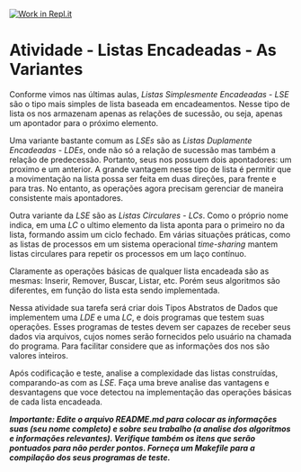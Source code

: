 [![Work in Repl.it](https://classroom.github.com/assets/work-in-replit-14baed9a392b3a25080506f3b7b6d57f295ec2978f6f33ec97e36a161684cbe9.svg)](https://classroom.github.com/online_ide?assignment_repo_id=3535839&assignment_repo_type=AssignmentRepo)
# Atividade - Listas Encadeadas - As Variantes

Conforme vimos nas últimas aulas, *Listas Simplesmente Encadeadas - LSE* são o tipo mais simples de lista baseada em encadeamentos. Nesse tipo de lista os nos armazenam apenas as relações de sucessão, ou seja, apenas um apontador para o próximo elemento. 

Uma variante bastante comum as *LSEs* são as *Listas Duplamente Encadeadas - LDEs*, onde não só a relação de sucessão mas também a relação de predecessão. Portanto, seus nos possuem dois apontadores: um proximo e um anterior. A grande vantagem nesse tipo de lista é permitir que a movimentação na lista possa ser feita em duas direções, para frente e para tras. No entanto, as operações agora precisam gerenciar de maneira consistente mais apontadores. 

Outra variante da *LSE* são as *Listas Circulares - LCs*. Como o próprio nome indica, em uma *LC* o ultimo elemento da lista aponta para o primeiro no da lista, formando assim um ciclo fechado. Em várias situações práticas, como as listas de processos em um sistema operacional *time-sharing* mantem listas circulares para repetir os processos em um laço contínuo. 

Claramente as operações básicas de qualquer lista encadeada são as mesmas: Inserir, Remover, Buscar, Listar, etc. Porém seus algoritmos são diferentes, em função do lista esta sendo implementada.

Nessa atividade sua tarefa será criar dois Tipos Abstratos de Dados que implementem uma *LDE* e uma *LC*, e dois programas que testem suas operações. Esses programas de testes devem ser capazes de receber seus dados via arquivos, cujos nomes serão fornecidos pelo usuário na chamada do programa. Para facilitar considere que as informações dos nos são valores inteiros. 

Após codificação e teste, analise a complexidade das listas construídas, comparando-as com as *LSE*. Faça uma breve analise das vantagens e desvantagens que voce detectou na implementação das operações básicas de cada lista encadeada. 

***Importante: Edite o arquivo README.md para colocar as informações suas (seu nome completo) e sobre seu trabalho (a analise dos algoritmos e informações relevantes). Verifique também os itens que serão pontuados para não perder pontos. Forneça um Makefile para a compilação dos seus programas de teste.***
